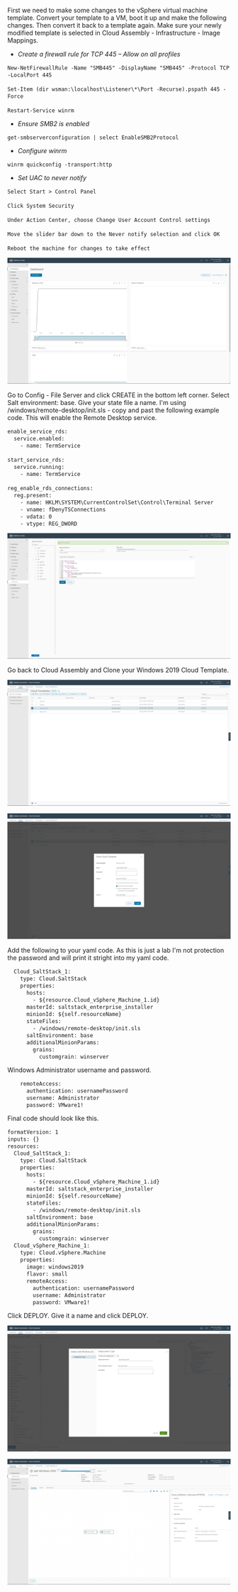 First we need to make some changes to the vSphere virtual machine template. Convert your template to a VM, boot it up and make the following changes. Then convert it back to a template again. Make sure your newly modified template is selected in Cloud Assembly - Infrastructure - Image Mappings.

- *Create a firewall rule for TCP 445 – Allow on all profiles*

```
New-NetFirewallRule -Name "SMB445" -DisplayName "SMB445" -Protocol TCP -LocalPort 445

Set-Item (dir wsman:\localhost\Listener\*\Port -Recurse).pspath 445 -Force

Restart-Service winrm
```

- *Ensure SMB2 is enabled*

```
get-smbserverconfiguration | select EnableSMB2Protocol
```

- *Configure winrm*

```
winrm quickconfig -transport:http
```

- *Set UAC to never notify*

```
Select Start > Control Panel 

Click System Security

Under Action Center, choose Change User Account Control settings

Move the slider bar down to the Never notify selection and click OK

Reboot the machine for changes to take effect
```

![image-20221118172435871](./assets/images/multivm/image-20221118172435871.png)

Go to Config - File Server and click CREATE in the bottom left corner. Select Salt environment: base. Give your state file a name. I'm using /windows/remote-desktop/init.sls - copy and past the following example code. This will enable the Remote Desktop service.

```
enable_service_rds:
  service.enabled:
    - name: TermService

start_service_rds:
  service.running:
    - name: TermService
    
reg_enable_rds_connections:
  reg.present:    
    - name: HKLM\SYSTEM\CurrentControlSet\Control\Terminal Server
    - vname: fDenyTSConnections
    - vdata: 0
    - vtype: REG_DWORD
```

![image-20221118172809322](./assets/images/multivm/image-20221118172809322.png)

Go back to Cloud Assembly and Clone your Windows 2019 Cloud Template.

![image-20221118172859870](./assets/images/multivm/image-20221118172859870.png)

![image-20221118172922793](./assets/images/multivm/image-20221118172922793.png)

Add the following to your yaml code. As this is just a lab I'm not protection the password and will print it stright into my yaml code.

```
  Cloud_SaltStack_1:
    type: Cloud.SaltStack
    properties:
      hosts:
        - ${resource.Cloud_vSphere_Machine_1.id}
      masterId: saltstack_enterprise_installer
      minionId: ${self.resourceName}
      stateFiles:
        - /windows/remote-desktop/init.sls
      saltEnvironment: base
      additionalMinionParams:
        grains:
          customgrain: winserver
```

Windows Administrator username and password.

```
    remoteAccess:
      authentication: usernamePassword
      username: Administrator
      password: VMware1!
```

Final code should look like this.

```
formatVersion: 1
inputs: {}
resources:
  Cloud_SaltStack_1:
    type: Cloud.SaltStack
    properties:
      hosts:
        - ${resource.Cloud_vSphere_Machine_1.id}
      masterId: saltstack_enterprise_installer
      minionId: ${self.resourceName}
      stateFiles:
        - /windows/remote-desktop/init.sls
      saltEnvironment: base
      additionalMinionParams:
        grains:
          customgrain: winserver
  Cloud_vSphere_Machine_1:
    type: Cloud.vSphere.Machine
    properties:
      image: windows2019
      flavor: small
      remoteAccess:
        authentication: usernamePassword
        username: Administrator
        password: VMware1!
```

Click DEPLOY. Give it a name and click DEPLOY.

![image-20221118174704215](./assets/images/multivm/image-20221118174704215.png)

![image-20221118174922699](./assets/images/multivm/image-20221118174922699.png)

